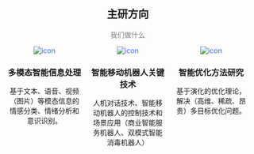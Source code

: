 <h2 style="text-align: center;">主研方向</h2>
<p style="text-align: center; color: grey;">我们做什么</p>

<div style="display: flex; justify-content: space-around; text-align: center;">
  <div style="width: 30%;">
    <img src="https://via.placeholder.com/64" alt="icon" style="color: #3366FF;">
    <h3>多模态智能信息处理</h3>
    <p>基于文本、语音、视频（图片）等模态信息的情感分类、情绪分析和意识识别。</p>
  </div>
  <div style="width: 30%;">
    <img src="https://via.placeholder.com/64" alt="icon" style="color: #3366FF;">
    <h3>智能移动机器人关键技术</h3>
    <p>人机对话技术、智能移动机器人的控制技术和场景应用（商业智能服务机器人、双模式智能消毒机器人）</p>
  </div>
  <div style="width: 30%;">
    <img src="https://via.placeholder.com/64" alt="icon" style="color: #3366FF;">
    <h3>智能优化方法研究</h3>
    <p>基于演化的优化理论，解决（高维、稀疏、昂贵）多目标优化问题。</p>
  </div>
</div>